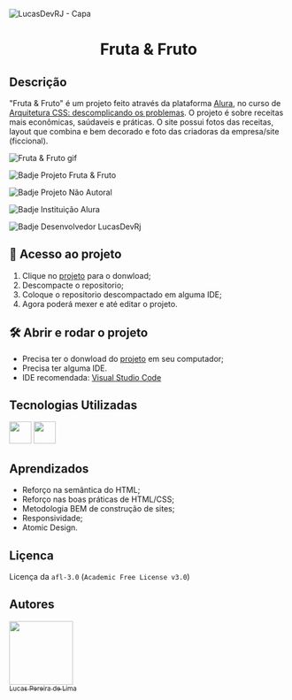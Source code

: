 ![LucasDevRJ - Capa](https://user-images.githubusercontent.com/95040236/147415952-3be56c26-f85d-4489-bb6b-e32128ac7ce3.png)

<h1 align="center">Fruta & Fruto</h1>

## Descrição

"Fruta & Fruto" é um projeto feito através da plataforma [Alura](https://alura.com.br), no curso de [Arquitetura CSS: descomplicando os problemas](https://cursos.alura.com.br/course/arquitetura-css). O projeto é sobre receitas mais econômicas, saúdaveis e práticas. O site possui fotos das receitas, layout que combina e bem decorado e foto das criadoras da empresa/site (ficcional).

![Fruta & Fruto gif](/assets/img/fruta%26Fruto.gif)

![Badje Projeto Fruta & Fruto](https://img.shields.io/badge/Projeto-Fruto&Fruta-green)

![Badje Projeto Não Autoral](https://img.shields.io/badge/Autoral-N%C3%A3o-green)

![Badje Instituição Alura](https://img.shields.io/badge/Institui%C3%A7%C3%A3o-Alura-green)

![Badje Desenvolvedor LucasDevRj](https://img.shields.io/badge/Desenvolvedor-LucasDevRJ-green)

## 📁 Acesso ao projeto

1. Clique no <a href="https://github.com/LucasDevRJ/frutaFruto/archive/refs/heads/master.zip">projeto</a> para o donwload;
2. Descompacte o repositorio;
3. Coloque o repositorio descompactado em alguma IDE;
4. Agora poderá mexer e até editar o projeto.

## 🛠️ Abrir e rodar o projeto

* Precisa ter o donwload do <a href="https://github.com/LucasDevRJ/frutaFruto/archive/refs/heads/master.zip">projeto</a> em seu computador;
* Precisa ter alguma IDE.
* IDE recomendada: <a href="https://code.visualstudio.com/">Visual Studio Code</a>

## Tecnologias Utilizadas
<img src="https://cdn.jsdelivr.net/gh/devicons/devicon/icons/html5/html5-original.svg" width="40" height="40"/> 
<img src="https://cdn.jsdelivr.net/gh/devicons/devicon/icons/css3/css3-original.svg" width="40" height="40" /> 

## Aprendizados
* Reforço na semântica do HTML;
* Reforço nas boas práticas de HTML/CSS;
* Metodologia BEM de construção de sites;
* Responsividade;
* Atomic Design.

## Liçenca

Licença da `afl-3.0` (`Academic Free License v3.0`)

## Autores

[<img src="https://avatars.githubusercontent.com/u/95040236?v=4" width=115><br><sub>Lucas Pereira de Lima</sub>](https://github.com/LucasDevRJ)
